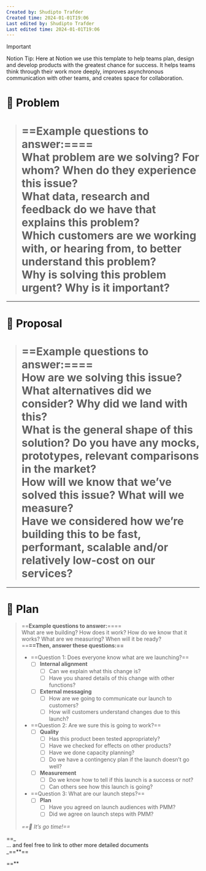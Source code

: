 ```yaml
---
Created by: Shudipto Trafder
Created time: 2024-01-01T19:06
Last edited by: Shudipto Trafder
Last edited time: 2024-01-01T19:06
---
```

  

> [!important]  
> Notion Tip: Here at Notion we use this template to help teams plan, design and develop products with the greatest chance for success. It helps teams think through their work more deeply, improves asynchronous communication with other teams, and creates space for collaboration.  

# 👀 Problem

> ==**Example questions to answer:**====  
> What problem are we solving? For whom? When do they experience this issue?  
> What data, research and feedback do we have that explains this problem?  
> Which customers are we working with, or hearing from, to better understand this problem?  
> Why is solving this problem urgent? Why is it important?  
> ==

  

---

# 💭 Proposal

> ==**Example questions to answer:**====  
> How are we solving this issue? What alternatives did we consider? Why did we land with this?  
> What is the general shape of this solution? Do you have any mocks, prototypes, relevant comparisons in the market?  
> How will we know that we’ve solved this issue? What will we measure?  
> Have we considered how we’re building this to be fast, performant, scalable and/or relatively low-cost on our services?  
> ==

  

---

# 🛫 Plan

> ==**Example questions to answer:**====  
> What are we building? How does it work? How do we know that it works? What are we measuring? When will it be ready?  
> ==**==Then, answer these questions:==**
> 
> - ==Question 1: Does everyone know what are we launching?==
>     - [ ] **Internal alignment**
>         - [ ] Can we explain what this change is?
>         - [ ] Have you shared details of this change with other functions?
>     - [ ] **External messaging**
>         - [ ] How are we going to communicate our launch to customers?
>         - [ ] How will customers understand changes due to this launch?
> - ==Question 2: Are we sure this is going to work?==
>     - [ ] **Quality**
>         - [ ] Has this product been tested appropriately?
>         - [ ] Have we checked for effects on other products?
>         - [ ] Have we done capacity planning?
>         - [ ] Do we have a contingency plan if the launch doesn’t go well?
>     - [ ] **Measurement**
>         - [ ] Do we know how to tell if this launch is a success or not?
>         - [ ] Can others see how this launch is going?
> - ==Question 3: What are our launch steps?==
>     - [ ] **Plan**
>         - [ ] Have you agreed on launch audiences with PMM?
>         - [ ] Did we agree on launch steps with PMM?
> 
> _==🚀 It’s go time!==_

==_  
... and feel free to link to other more detailed documents  
_==**==  
  
==**